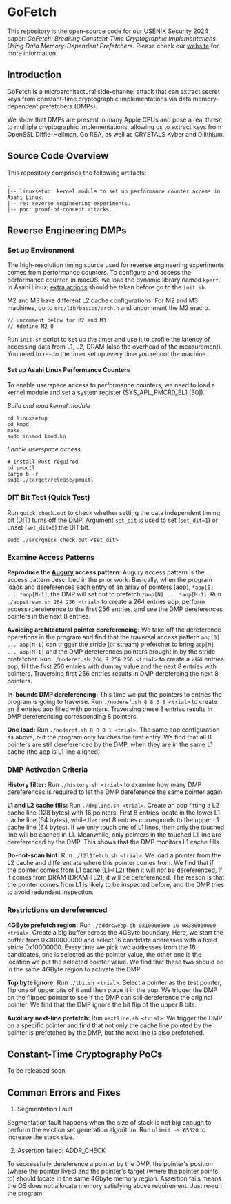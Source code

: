 # GoFetch
This repository is the open-source code for our USENIX Security 2024 paper: *GoFetch: Breaking Constant-Time Cryptographic Implementations Using Data Memory-Dependent Prefetchers*.
Please check our [website](https://gofetch.fail/) for more information.

## Introduction
GoFetch is a microarchitectural side-channel attack that can extract secret keys from constant-time cryptographic implementations via data memory-dependent prefetchers (DMPs).

We show that DMPs are present in many Apple CPUs and pose a real threat to multiple cryptographic implementations, allowing us to extract keys from OpenSSL Diffie-Hellman, Go RSA, as well as CRYSTALS Kyber and Dilithium.

## Source Code Overview
This repository comprises the following artifacts:
```
.
|-- linuxsetup: kernel module to set up performance counter access in Asahi Linux.
|-- re: reverse engineering experiments.
|-- poc: proof-of-concept attacks.
```

## Reverse Engineering DMPs

### Set up Environment
The high-resolution timing source used for reverse engineering experiments comes from performance counters. To configure and access the performance counter, in macOS, we load the dynamic library named `kperf`. In Asahi Linux, [extra actions](#set-up-asahi-linux-performance-counters) should be taken before go to the `init.sh`.

M2 and M3 have different L2 cache configurations. For M2 and M3 machines, go to `src/lib/basics/arch.h` and uncomment the M2 macro.

```
// uncomment below for M2 and M3
// #define M2 0
```

Run `init.sh` script to set up the timer and use it to profile the latency of accessing data from L1, L2, DRAM (also the overhead of the measurement). You need to re-do the timer set up every time you reboot the machine.

#### Set up Asahi Linux Performance Counters
To enable userspace access to performance counters, we need to load a kernel module and set a system register (SYS_APL_PMCR0_EL1 [30]).

*Build and load kernel module*
```
cd linuxsetup
cd kmod
make
sudo insmod kmod.ko
```
*Enable userspace access*
```
# Install Rust required
cd pmuctl
cargo b -r
sudo ./target/release/pmuctl
```


### DIT Bit Test (Quick Test)
Run `quick_check.out` to check whether setting the data independent timing bit ([DIT](https://developer.apple.com/documentation/xcode/writing-arm64-code-for-apple-platforms#Enable-DIT-for-constant-time-cryptographic-operations)) turns off the DMP. Argument `set_dit` is used to set (`set_dit=1`) or unset (`set_dit=0`) the DIT bit.

```
sudo ./src/quick_check.out <set_dit>
```

### Examine Access Patterns
**Reproduce the [Augury](https://www.prefetchers.info) access pattern:** Augury access pattern is the access pattern described in the prior work. Basically, when the program loads and dereferences each entry of an array of pointers (aop), `*aop[0] ... *aop[N-1]`, the DMP will set out to prefetch `*aop[N] ... *aop[M-1]`. Run `./aopstream.sh 264 256 <trial>` to create a 264 entries aop, perform access+dereference to the first 256 entries, and see the DMP dereferences pointers in the next 8 entries.

**Avoiding architectural pointer dereferencing:** We take off the dereference operations in the program and find that the traversal access pattern `aop[0] ... aop[N-1]` can trigger the stride (or stream) prefetcher to bring `aop[N] ... aop[M-1]` and the DMP dereferences pointers brought in by the stride prefetcher. Run `./noderef.sh 264 8 256 256 <trial>` to create a 264 entries aop, fill the first 256 entries with dummy value and the next 8 entries with pointers. Traversing first 256 entries results in DMP derefercing the next 8 pointers.

**In-bounds DMP dereferencing:** This time we put the pointers to entries the program is going to traverse. Run `./noderef.sh 8 8 0 8 <trial>` to create an 8 entries aop filled with pointers. Traversing these 8 entries results in DMP dereferencing corresponding 8 pointers.

**One load:** Run `./noderef.sh 8 8 0 1 <trial>`. The same aop configuration as above, but the program only touches the first entry. We find that all 8 pointers are still dereferenced by the DMP, when they are in the same L1 cache (the aop is L1 line aligned).

### DMP Activation Criteria
**History filter:** Run `./history.sh <trial>` to examine how many DMP dereferences is required to let the DMP dereference the same pointer again.

**L1 and L2 cache fills:** Run `./dmpline.sh <trial>`. Create an aop fitting a L2 cache line (128 bytes) with 16 pointers. First 8 entries locate in the lower L1 cache line (64 bytes), while the next 8 entries corresponds to the upper L1 cache line (64 bytes). If we only touch one of L1 lines, then only the touched line will be cached in L1. Meanwhile, only pointers in the touched L1 line are dereferenced by the DMP. This shows that the DMP monitors L1 cache fills.

**Do-not-scan hint:** Run `./l2l1fetch.sh <trial>`. We load a pointer from the L2 cache and differentiate where this pointer comes from. We find that if the pointer comes from L1 cache (L1->L2) then it will *not* be dereferenced, if it comes from DRAM (DRAM->L2), it will be dereferenced. The reason is that the pointer comes from L1 is likely to be inspected before, and the DMP tries to avoid redundant inspection.

### Restrictions on dereferenced
**4GByte prefetch region:** Run `./addrsweep.sh 0x10000000 16 0x380000000 <trial>`. Create a big buffer across the 4GByte boundary. Here, we start the buffer from 0x380000000 and select 16 candidate addresses with a fixed stride 0x10000000. Every time we pick two addresses from the 16 candidates, one is selected as the pointer value, the other one is the location we put the selected pointer value. We find that these two should be in the same 4GByte region to activate the DMP.

**Top byte ignore:** Run `./tbi.sh <trial>`. Select a pointer as the test pointer, flip one of upper bits of it and then place it in the aop. We trigger the DMP on the flipped pointer to see if the DMP can still dereference the original pointer. We find that the DMP ignore the bit flip of the upper 8 bits.

**Auxiliary next-line prefetch:** Run `nextline.sh <trial>`. We trigger the DMP on a specific pointer and find that not only the cache line pointed by the pointer is prefetched by the DMP, but the next line is also prefetched.

## Constant-Time Cryptography PoCs
To be released soon.

## Common Errors and Fixes
1. Segmentation Fault

Segmentation fault happens when the size of stack is not big enough to perform the eviction set generation algorithm. Run `ulimit -s 65520` to increase the stack size.

2. Assertion failed: ADDR_CHECK

To successfully dereference a pointer by the DMP, the pointer's position (where the pointer lives) and the pointer's target (where the pointer points to) should locate in the same 4Gbyte memory region. Assertion fails means the OS does not allocate memory satisfying above requirement. Just re-run the program.